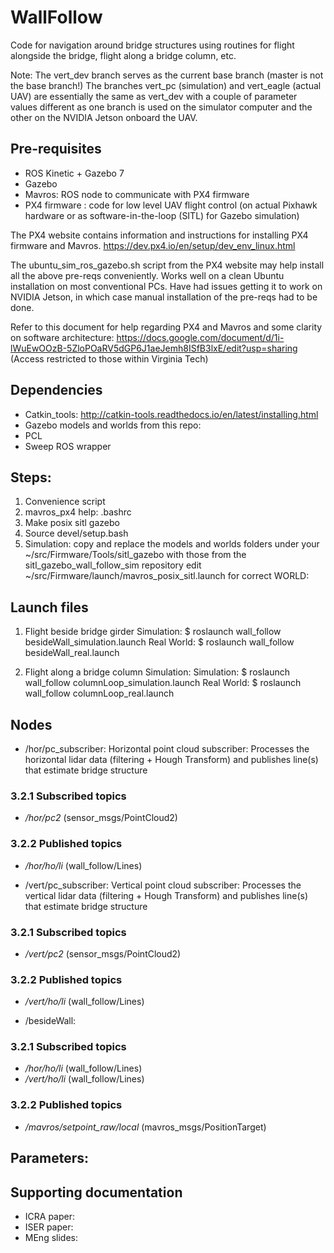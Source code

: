 # WallFollow

Code for navigation around bridge structures using routines for flight alongside the bridge, flight along a bridge column, etc.

Note: The vert_dev branch serves as the current base branch (master is not the base branch!)
The branches vert_pc (simulation) and vert_eagle (actual UAV) are essentially the same as vert_dev with a couple of parameter values different as one branch is used on the simulator computer and the other on the NVIDIA Jetson onboard the UAV.


## Pre-requisites
* ROS Kinetic + Gazebo 7
* Gazebo
* Mavros: ROS node to communicate with PX4 firmware
* PX4 firmware : code for low level UAV flight control (on actual Pixhawk hardware or as software-in-the-loop (SITL) for Gazebo simulation)

The PX4 website contains information and instructions for installing PX4 firmware and Mavros. https://dev.px4.io/en/setup/dev_env_linux.html

The ubuntu_sim_ros_gazebo.sh script from the PX4 website may help install all the above pre-reqs conveniently. Works well on a clean Ubuntu installation on most conventional PCs. Have had issues getting it to work on NVIDIA Jetson, in which case manual installation of the pre-reqs had to be done.

Refer to this document for help regarding PX4 and Mavros and some clarity on software architecture: https://docs.google.com/document/d/1i-lWuEwOOzB-5ZloPOaRV5dGP6J1aeJemh8ISfB3lxE/edit?usp=sharing (Access restricted to those within Virginia Tech)

## Dependencies
* Catkin_tools: http://catkin-tools.readthedocs.io/en/latest/installing.html
* Gazebo models and worlds from this repo: 
* PCL
* Sweep ROS wrapper

## Steps:
1. Convenience script
2. mavros_px4 help: .bashrc
3. Make posix sitl gazebo
4. Source devel/setup.bash
5. Simulation:  copy and replace the models and worlds folders under your ~/src/Firmware/Tools/sitl_gazebo with those from the sitl_gazebo_wall_follow_sim repository
 edit ~/src/Firmware/launch/mavros_posix_sitl.launch for correct WORLD: <arg name="world" default="$(find mavlink_sitl_gazebo)/worlds/2_wall_new.world"/>

## Launch files
1. Flight beside bridge girder
Simulation: $ roslaunch wall_follow besideWall_simulation.launch
Real World: $ roslaunch wall_follow besideWall_real.launch 

2. Flight along a bridge column
Simulation: 
Simulation: $ roslaunch wall_follow columnLoop_simulation.launch
Real World: $ roslaunch wall_follow columnLoop_real.launch 

## Nodes
* /hor/pc_subscriber: Horizontal point cloud subscriber: Processes the horizontal lidar data (filtering + Hough Transform) and publishes line(s) that estimate bridge structure
### 3.2.1 Subscribed topics
* */hor/pc2* (sensor_msgs/PointCloud2)
### 3.2.2 Published topics
* */hor/ho/li* (wall_follow/Lines)

* /vert/pc_subscriber: Vertical point cloud subscriber: Processes the vertical lidar data (filtering + Hough Transform) and publishes line(s) that estimate bridge structure
### 3.2.1 Subscribed topics
* */vert/pc2* (sensor_msgs/PointCloud2)
### 3.2.2 Published topics
* */vert/ho/li* (wall_follow/Lines)

* /besideWall:
### 3.2.1 Subscribed topics
* */hor/ho/li* (wall_follow/Lines)
* */vert/ho/li* (wall_follow/Lines)
### 3.2.2 Published topics
* */mavros/setpoint_raw/local* (mavros_msgs/PositionTarget)



## Parameters:


## Supporting documentation
* ICRA paper:
* ISER paper:
* MEng slides:
